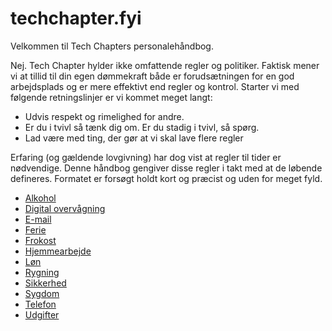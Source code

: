 # techchapter.fyi

Velkommen til Tech Chapters personalehåndbog.

Nej. Tech Chapter hylder ikke omfattende regler og politiker. Faktisk mener vi at tillid til din egen dømmekraft både er forudsætningen for en god arbejdsplads og er mere effektivt end regler og kontrol. Starter vi med følgende retningslinjer er vi kommet meget langt:

- Udvis respekt og rimelighed for andre.
- Er du i tvivl så tænk dig om. Er du stadig i tvivl, så spørg.
- Lad være med ting, der gør at vi skal lave flere regler

Erfaring (og gældende lovgivning) har dog vist at regler til tider er nødvendige. Denne håndbog gengiver disse regler i takt med at de løbende defineres. Formatet er forsøgt holdt kort og præcist og uden for meget fyld.

- [Alkohol](./alcohol.md)
- [Digital overvågning](./overvaagning.md)
- [E-mail](./email.md)
- [Ferie](./vacation.md)
- [Frokost](./launch.md)
- [Hjemmearbejde](./hjemmearbejde.md)
- [Løn](./salery.md)
- [Rygning](./smoking.md)
- [Sikkerhed](./security.md)
- [Sygdom](./sickness.md)
- [Telefon](./phone.md)
- [Udgifter](./expense.md)
